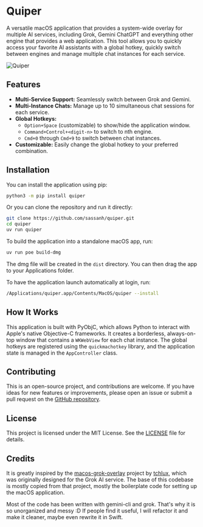 # Quiper

A versatile macOS application that provides a system-wide overlay for multiple AI services, including Grok, Gemini ChatGPT and everything other engine that provides a web application. This tool allows you to quickly access your favorite AI assistants with a global hotkey, quickly switch between engines and manage multiple chat instances for each service.

![Quiper](https://quiper.sassanh.com/quiper-screenshot.jpg)

## Features

- **Multi-Service Support:** Seamlessly switch between Grok and Gemini.
- **Multi-Instance Chats:** Manage up to 10 simultaneous chat sessions for each service.
- **Global Hotkeys:**
  - `Option+Space` (customizable) to show/hide the application window.
  - `Command+Control+<digit-n>` to switch to nth engine.
  - `Cmd+0` through `Cmd+9` to switch between chat instances.
- **Customizable:** Easily change the global hotkey to your preferred combination.

## Installation

You can install the application using pip:

```bash
python3 -m pip install quiper
```

Or you can clone the repository and run it directly:

```bash
git clone https://github.com/sassanh/quiper.git
cd quiper
uv run quiper
```

To build the application into a standalone macOS app, run:

```bash
uv run poe build-dmg
```

The dmg file will be created in the `dist` directory. You can then drag the app to your Applications folder.

To have the application launch automatically at login, run:

```bash
/Applications/quiper.app/Contents/MacOS/quiper --install
```

## How It Works

This application is built with PyObjC, which allows Python to interact with Apple's native Objective-C frameworks. It creates a borderless, always-on-top window that contains a `WKWebView` for each chat instance. The global hotkeys are registered using the `quickmachotkey` library, and the application state is managed in the `AppController` class.

## Contributing

This is an open-source project, and contributions are welcome. If you have ideas for new features or improvements, please open an issue or submit a pull request on the [GitHub repository](https://github.com/sassanh/quiper).

## License

This project is licensed under the MIT License. See the [LICENSE](LICENSE) file for details.

## Credits

It is greatly inspired by the [macos-grok-overlay](https://github.com/tchlux/macos-grok-overlay) project by [tchlux](https://github.com/tchlux), which was originally designed for the Grok AI service. The base of this codebase is mostly copied from that project, mostly the boilerplate code for setting up the macOS application.

Most of the code has been written with gemini-cli and grok. That's why it is so unorganized and messy :D If people find it useful, I will refactor it and make it cleaner, maybe even rewrite it in Swift.
